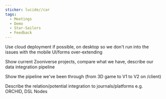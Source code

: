 ```yaml
---
sticker: lucide//car
tags:
  - Meetings
  - Demo
  - Star-Sailors
  - Feedback
---
```

Use cloud deployment if possible, on desktop so we don't run into the issues with the mobile UI/forms over-extending

Show current Zooniverse projects, compare what we have, describe our data integration pipeline

Show the pipeline we've been through (from 3D game to V1 to V2 on /client)

Describe the relation/potential integration to journals/platforms e.g. ORCHID, DSL Nodes